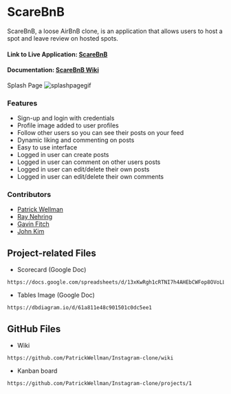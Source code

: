 # ScareBnB #

ScareBnB, a loose AirBnB clone, is an application that allows users to host a spot and leave review on hosted spots.

<h4> Link to Live Application: <a href=https://scare-bnb-app.herokuapp.com/>ScareBnB</a></h4>
<h4> Documentation: <a href="https://github.com/Rayn89/scare-bnb/wiki">ScareBnB Wiki</a></h4>

Splash Page
![splashpagegif](https://res.cloudinary.com/deaekdi5y/image/upload/v1640803442/splash_page_ye2ful.gif)

### Features ###

* Sign-up and login with credentials
* Profile image added to user profiles
* Follow other users so you can see their posts on your feed
* Dynamic liking and commenting on posts
* Easy to use interface
* Logged in user can create posts
* Logged in user can comment on other users posts
* Logged in user can edit/delete their own posts
* Logged in user can edit/delete their own comments



<h3>Contributors</h3>
<ul>
  <li>
    <a href=https://github.com/patrickwellman>Patrick Wellman</a></li>
  <li>
    <a href=https://github.com/Rayn89>Ray Nehring</a></li>
  <li>
    <a href=https://github.com/gavinfitch>Gavin Fitch</a></li>
  <li>
    <a href=https://github.com/cloudiosx>John Kim</a></li>
</ul>

## Project-related Files ##


* Scorecard (Google Doc)

```
https://docs.google.com/spreadsheets/d/13xKwRgh1cRTNI7h4AHEbCWFop8OVoLLfDrsmeyErqJk/edit#gid=1927083016
```

* Tables Image (Google Doc)

```
https://dbdiagram.io/d/61a811e48c901501c0dc5ee1
```

## GitHub Files ##

* Wiki

```
https://github.com/PatrickWellman/Instagram-clone/wiki
```

* Kanban board

```
https://github.com/PatrickWellman/Instagram-clone/projects/1
```
